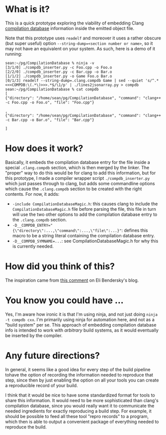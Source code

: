 # What is it?

This is a quick prototype exploring the viability of embedding Clang
[compilation database](http://clang.llvm.org/docs/JSONCompilationDatabase.html)
information inside the emitted object file.

Note that this prototype uses `readelf` and moreover it uses a rather obscure
(but super useful) option `--string-dump=<section number or name>`, so it may
not have an equivalent on your system. As such, here is a demo of it running:

```
sean:~/pg/CompilationDatabase % ninja -v
[3/1/0] ./compdb_inserter.py -c Foo.cpp -o Foo.o
[2/2/0] ./compdb_inserter.py -c Bar.cpp -o Bar.o
[1/1/2] ./compdb_inserter.py -o Game Foo.o Bar.o
[0/1/3] readelf --string-dump=.clang.compdb Game | sed --quiet 's/^.*<<<COMPDB:\(.*\)>>>.*$/\1/p' | ./lines2jsonarray.py > compdb
sean:~/pg/CompilationDatabase % cat compdb
[
{"directory": "/home/sean/pg/CompilationDatabase", "command": "clang++ -c Foo.cpp -o Foo.o", "file": "Foo.cpp"}

,
{"directory": "/home/sean/pg/CompilationDatabase", "command": "clang++ -c Bar.cpp -o Bar.o", "file": "Bar.cpp"}

]
```

# How does it work?

Basically, it embeds the compilation database entry for the file inside a
special `.clang.compdb` section, which is then merged by the linker. The
"proper" way to do this would be for clang to add this information, but for
this prototype, I made a compiler wrapper script `./compdb_inserter.py`
which just passes through to clang, but adds some commandline options which
cause the `.clang.compdb` section to be created with the right contents.
For now, it adds:

- `-include CompilationDatabaseMagic.h`: this causes clang to include the
  `CompilationDatabaseMagic.h` file before parsing the file, this file in
  turn will use the two other options to add the compilation database entry
  to the `.clang.compdb` section.
- `-D__COMPDB_ENTRY="{\"directory\":...,\"command\":...,\"file\":...}"`:
  defines this macro to be a string literal containing the compilation
  database entry.
- `-D__COMPDB_SYMNAME=...`: see CompilationDatabaseMagic.h for why this is
  currently needed.

# How did you think of this?

The inspiration came from [this comment](http://eli.thegreenplace.net/2012/01/06/pyelftools-python-library-for-parsing-elf-and-dwarf/#comment-833399)
on Eli Bendersky's blog.

# You know you could have ...

Yes, I'm aware how ironic it is that I'm using ninja, and not just doing
`ninja -t compdb cxx`. I'm primarily using ninja for automation here, and not
as a "build system" per se. This approach of embedding compilation database
info is intended to work with *arbitrary* build systems, as it would eventually
be inserted by the compiler.

# Any future directions?

In general, it seems like a good idea for every step of the build pipeline
tohave the option of recording the information needed to reproduce that
step, since then by just enabling the option on all your tools you can
create a reproducible record of your build.

I think that it would be nice to have some standardized format for tools to
share this information. It would need to be more sophisticated than clang's
compilation database, since you would really want it to communicate the
needed ingredients for exactly reproducing a build step. For example, it
should be possible to feed all these tool "repro records" to a program,
which then is able to output a convenient package of everything needed to
reproduce the build.
